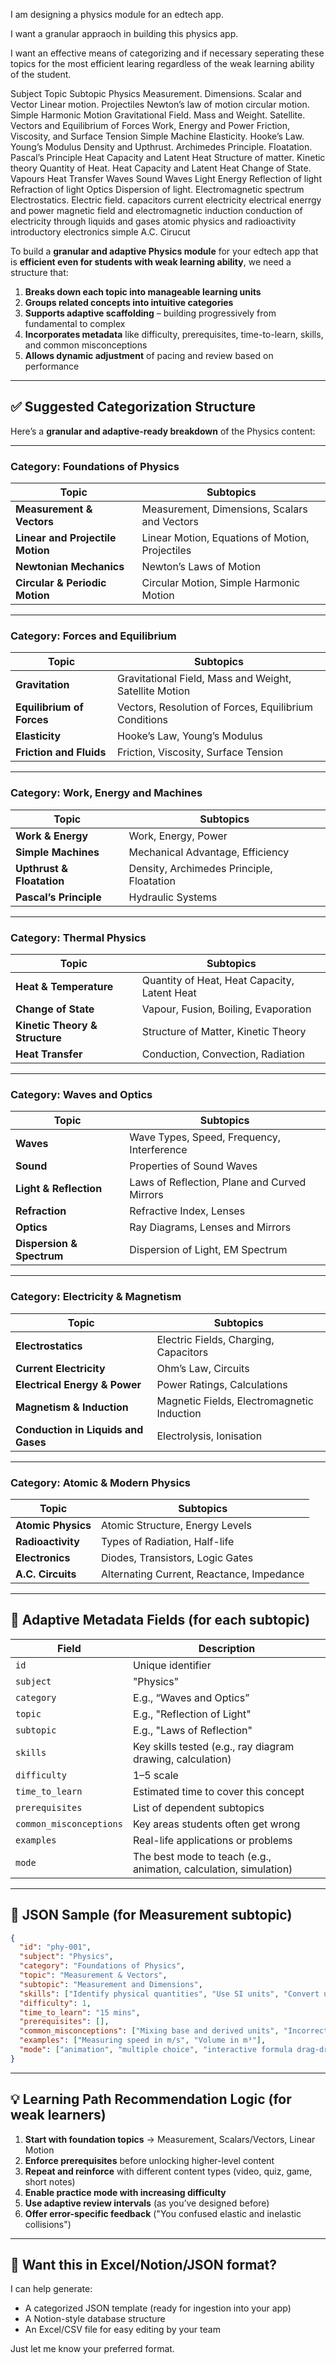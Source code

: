 I am designing a physics module for an edtech app. 

I want a granular appraoch in building this physics app. 

I want an effective means of categorizing and if necessary seperating these topics for the most efficient learing regardless of the weak learning ability of the student. 

Subject	Topic	Subtopic
Physics		Measurement. Dimensions. Scalar and Vector 
		Linear motion. Projectiles
		Newton’s law of motion
		circular motion. Simple Harmonic Motion
		Gravitational Field. Mass and Weight. Satellite.
		Vectors and Equilibrium of Forces
		Work, Energy and Power
		Friction, Viscosity, and Surface Tension
		Simple Machine
		Elasticity. Hooke’s Law. Young’s Modulus
		Density and Upthrust. Archimedes Principle. Floatation.
		Pascal’s Principle
		Heat Capacity and Latent Heat
		Structure of matter. Kinetic theory
		Quantity of Heat. Heat Capacity and Latent Heat
		Change of State. Vapours
		Heat Transfer
		Waves
		Sound Waves
		Light Energy
		Reflection of light
		Refraction of light
		Optics
		Dispersion of light. Electromagnetic spectrum
		Electrostatics. Electric field. capacitors
		current electricity
		electrical enerrgy and power
		magnetic field and electromagnetic induction
		conduction of electricity through liquids and gases
		atomic physics and radioactivity
		introductory electronics
		simple A.C. Cirucut


To build a **granular and adaptive Physics module** for your edtech app that is **efficient even for students with weak learning ability**, we need a structure that:

1. **Breaks down each topic into manageable learning units**
2. **Groups related concepts into intuitive categories**
3. **Supports adaptive scaffolding** – building progressively from fundamental to complex
4. **Incorporates metadata** like difficulty, prerequisites, time-to-learn, skills, and common misconceptions
5. **Allows dynamic adjustment** of pacing and review based on performance

---

## ✅ **Suggested Categorization Structure**

Here’s a **granular and adaptive-ready breakdown** of the Physics content:

---

### **Category: Foundations of Physics**

| Topic                            | Subtopics                                       |
| -------------------------------- | ----------------------------------------------- |
| **Measurement & Vectors**        | Measurement, Dimensions, Scalars and Vectors    |
| **Linear and Projectile Motion** | Linear Motion, Equations of Motion, Projectiles |
| **Newtonian Mechanics**          | Newton’s Laws of Motion                         |
| **Circular & Periodic Motion**   | Circular Motion, Simple Harmonic Motion         |

---

### **Category: Forces and Equilibrium**

| Topic                     | Subtopics                                              |
| ------------------------- | ------------------------------------------------------ |
| **Gravitation**           | Gravitational Field, Mass and Weight, Satellite Motion |
| **Equilibrium of Forces** | Vectors, Resolution of Forces, Equilibrium Conditions  |
| **Elasticity**            | Hooke’s Law, Young’s Modulus                           |
| **Friction and Fluids**   | Friction, Viscosity, Surface Tension                   |

---

### **Category: Work, Energy and Machines**

| Topic                     | Subtopics                                 |
| ------------------------- | ----------------------------------------- |
| **Work & Energy**         | Work, Energy, Power                       |
| **Simple Machines**       | Mechanical Advantage, Efficiency          |
| **Upthrust & Floatation** | Density, Archimedes Principle, Floatation |
| **Pascal’s Principle**    | Hydraulic Systems                         |

---

### **Category: Thermal Physics**

| Topic                          | Subtopics                                    |
| ------------------------------ | -------------------------------------------- |
| **Heat & Temperature**         | Quantity of Heat, Heat Capacity, Latent Heat |
| **Change of State**            | Vapour, Fusion, Boiling, Evaporation         |
| **Kinetic Theory & Structure** | Structure of Matter, Kinetic Theory          |
| **Heat Transfer**              | Conduction, Convection, Radiation            |

---

### **Category: Waves and Optics**

| Topic                     | Subtopics                                    |
| ------------------------- | -------------------------------------------- |
| **Waves**                 | Wave Types, Speed, Frequency, Interference   |
| **Sound**                 | Properties of Sound Waves                    |
| **Light & Reflection**    | Laws of Reflection, Plane and Curved Mirrors |
| **Refraction**            | Refractive Index, Lenses                     |
| **Optics**                | Ray Diagrams, Lenses and Mirrors             |
| **Dispersion & Spectrum** | Dispersion of Light, EM Spectrum             |

---

### **Category: Electricity & Magnetism**

| Topic                               | Subtopics                                  |
| ----------------------------------- | ------------------------------------------ |
| **Electrostatics**                  | Electric Fields, Charging, Capacitors      |
| **Current Electricity**             | Ohm’s Law, Circuits                        |
| **Electrical Energy & Power**       | Power Ratings, Calculations                |
| **Magnetism & Induction**           | Magnetic Fields, Electromagnetic Induction |
| **Conduction in Liquids and Gases** | Electrolysis, Ionisation                   |

---

### **Category: Atomic & Modern Physics**

| Topic              | Subtopics                                 |
| ------------------ | ----------------------------------------- |
| **Atomic Physics** | Atomic Structure, Energy Levels           |
| **Radioactivity**  | Types of Radiation, Half-life             |
| **Electronics**    | Diodes, Transistors, Logic Gates          |
| **A.C. Circuits**  | Alternating Current, Reactance, Impedance |

---

## 🧠 Adaptive Metadata Fields (for each subtopic)

| Field                   | Description                                                       |
| ----------------------- | ----------------------------------------------------------------- |
| `id`                    | Unique identifier                                                 |
| `subject`               | "Physics"                                                         |
| `category`              | E.g., “Waves and Optics”                                          |
| `topic`                 | E.g., "Reflection of Light"                                       |
| `subtopic`              | E.g., "Laws of Reflection"                                        |
| `skills`                | Key skills tested (e.g., ray diagram drawing, calculation)        |
| `difficulty`            | 1–5 scale                                                         |
| `time_to_learn`         | Estimated time to cover this concept                              |
| `prerequisites`         | List of dependent subtopics                                       |
| `common_misconceptions` | Key areas students often get wrong                                |
| `examples`              | Real-life applications or problems                                |
| `mode`                  | The best mode to teach (e.g., animation, calculation, simulation) |

---

## 🧱 JSON Sample (for Measurement subtopic)

```json
{
  "id": "phy-001",
  "subject": "Physics",
  "category": "Foundations of Physics",
  "topic": "Measurement & Vectors",
  "subtopic": "Measurement and Dimensions",
  "skills": ["Identify physical quantities", "Use SI units", "Convert units"],
  "difficulty": 1,
  "time_to_learn": "15 mins",
  "prerequisites": [],
  "common_misconceptions": ["Mixing base and derived units", "Incorrect unit conversion"],
  "examples": ["Measuring speed in m/s", "Volume in m³"],
  "mode": ["animation", "multiple choice", "interactive formula drag-drop"]
}
```

---

## 💡 Learning Path Recommendation Logic (for weak learners)

1. **Start with foundation topics** → Measurement, Scalars/Vectors, Linear Motion
2. **Enforce prerequisites** before unlocking higher-level content
3. **Repeat and reinforce** with different content types (video, quiz, game, short notes)
4. **Enable practice mode with increasing difficulty**
5. **Use adaptive review intervals** (as you’ve designed before)
6. **Offer error-specific feedback** ("You confused elastic and inelastic collisions")

---

## 🔄 Want this in Excel/Notion/JSON format?

I can help generate:

* A categorized JSON template (ready for ingestion into your app)
* A Notion-style database structure
* An Excel/CSV file for easy editing by your team

Just let me know your preferred format.





